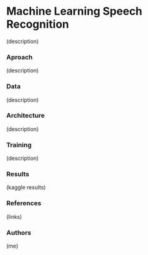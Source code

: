 # Machine Learning Speech Recognition
(description)

### Aproach
(description)

### Data
(description)

### Architecture
(description)

### Training
(description)

### Results
(kaggle results)

### References
(links)

### Authors
(me)
